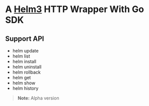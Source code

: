 # A [Helm3](https://github.com/helm/helm) HTTP Wrapper With Go SDK

## Support API

+ helm update
+ helm list
+ helm install
+ helm uninstall
+ helm rollback
+ helm get
+ helm show
+ helm history

> __Note:__ Alpha version
